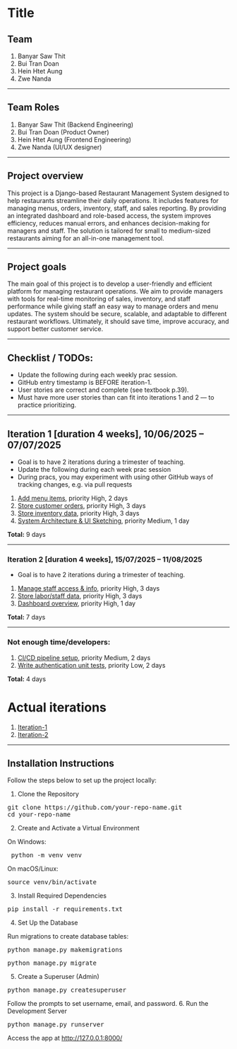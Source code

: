 # Title

## Team 

1. Banyar Saw Thit
2. Bui Tran Doan
3. Hein Htet Aung
4. Zwe Nanda
---
## Team Roles
1. Banyar Saw Thit (Backend Engineering)
2. Bui Tran Doan (Product Owner)
3. Hein Htet Aung (Frontend Engineering)
4. Zwe Nanda (UI/UX designer)
---
## Project overview
This project is a Django-based Restaurant Management System designed to help restaurants streamline their daily operations. It includes features for managing menus, orders, inventory, staff, and sales reporting. By providing an integrated dashboard and role-based access, the system improves efficiency, reduces manual errors, and enhances decision-making for managers and staff. The solution is tailored for small to medium-sized restaurants aiming for an all-in-one management tool.

---
## Project goals
The main goal of this project is to develop a user-friendly and efficient platform for managing restaurant operations. We aim to provide managers with tools for real-time monitoring of sales, inventory, and staff performance while giving staff an easy way to manage orders and menu updates. The system should be secure, scalable, and adaptable to different restaurant workflows. Ultimately, it should save time, improve accuracy, and support better customer service.

---
## Checklist / TODOs:
* Update the following during each weekly prac session.
* GitHub entry timestamp is BEFORE iteration-1.
* User stories are correct and complete (see textbook p.39).
* Must have more user stories than can fit into iterations 1 and 2 — to practice prioritizing.

---

## Iteration 1 [duration 4 weeks], 10/06/2025 – 07/07/2025

* Goal is to have 2 iterations during a trimester of teaching.  
* Update the following during each week prac session  
* During pracs, you may experiment with using other GitHub ways of tracking changes, e.g. via pull requests

1. [Add menu items](./user_stories/user_story_01_add_menu_items.md), priority High, 2 days  
2. [Store customer orders](./user_stories/user_story_02_store_customer_orders.md), priority High, 3 days  
3. [Store inventory data](./user_stories/user_story_03_store_inventory_data.md), priority High, 3 days  
4. [System Architecture & UI Sketching](./user_stories/task_system_architecture_ui.md), priority Medium, 1 day  

**Total:** 9 days

---

### Iteration 2 [duration 4 weeks], 15/07/2025 – 11/08/2025

* Goal is to have 2 iterations during a trimester of teaching.  

1. [Manage staff access & info](./user_stories/user_story_04_manage_staff_access.md), priority High, 3 days  
2. [Store labor/staff data](./user_stories/user_story_05_store_labor_data.md), priority High, 3 days  
3. [Dashboard overview](./user_stories/user_story_06_dashboard_overview.md), priority High, 1 day  

**Total:** 7 days

---

### Not enough time/developers:

1. [CI/CD pipeline setup](./user_stories/task_cicd_pipeline.md), priority Medium, 2 days  
2. [Write authentication unit tests](./user_stories/task_auth_unit_tests.md), priority Low, 2 days  

**Total:** 4 days

# Actual iterations
1. [Iteration-1](./iteration_1.md)
2. [Iteration-2](./iteration_2.md)

---

## Installation Instructions

Follow the steps below to set up the project locally:
1. Clone the Repository
<pre>git clone https://github.com/your-repo-name.git
cd your-repo-name</pre>
2. Create and Activate a Virtual Environment

On Windows:

 <pre> python -m venv venv  </pre> 

On macOS/Linux:

<pre>source venv/bin/activate</pre>

3. Install Required Dependencies

<pre>pip install -r requirements.txt</pre>


4. Set Up the Database

Run migrations to create database tables:
<pre>python manage.py makemigrations</pre>
<pre>python manage.py migrate</pre>

5. Create a Superuser (Admin)
<pre>python manage.py createsuperuser</pre>


Follow the prompts to set username, email, and password.
6. Run the Development Server
<pre>python manage.py runserver</pre>


Access the app at http://127.0.0.1:8000/

